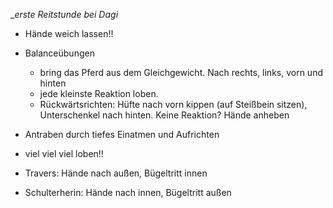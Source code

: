 __erste Reitstunde bei Dagi_

* Hände weich lassen!!
* Balanceübungen
    - bring das Pferd aus dem Gleichgewicht. Nach rechts, links, vorn und hinten
    - jede kleinste Reaktion loben.
    - Rückwärtsrichten: Hüfte nach vorn kippen (auf Steißbein sitzen), Unterschenkel nach hinten.
        Keine Reaktion? Hände anheben

* Antraben durch tiefes Einatmen und Aufrichten
* viel viel viel loben!!
* Travers: Hände nach außen, Bügeltritt innen
* Schulterherin: Hände nach innen, Bügeltritt außen



